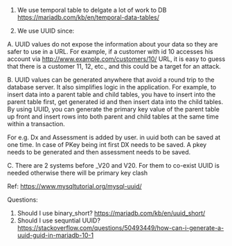 1. We use temporal table to delgate a lot of work to DB
https://mariadb.com/kb/en/temporal-data-tables/

2. We use UUID since:

A. UUID values do not expose the information about your data so they are safer to use in a URL. For example, if a customer with id 10 accesses his account via http://www.example.com/customers/10/ URL, it is easy to guess that there is a customer 11, 12, etc., and this could be a target for an attack.

B. UUID values can be generated anywhere that avoid a round trip to the database server. It also simplifies logic in the application. For example, to insert data into a parent table and child tables, you have to insert into the parent table first, get generated id and then insert data into the child tables. By using UUID, you can generate the primary key value of the parent table up front and insert rows into both parent and child tables at the same time within a transaction.

For e.g. Dx and Assessment is added by user. in uuid both can be saved at one time. In case of PKey being int first DX needs to be saved. A pkey needs to be generated and then assessment needs to be saved.


C. There are 2 systems before _V20 and V20. For them to co-exist UUID is needed otherwise there will be primary key clash

Ref: https://www.mysqltutorial.org/mysql-uuid/

Questions:
1. Should I use binary_short?
https://mariadb.com/kb/en/uuid_short/
2. Should I use sequntial UUID?
https://stackoverflow.com/questions/50493449/how-can-i-generate-a-uuid-guid-in-mariadb-10-1